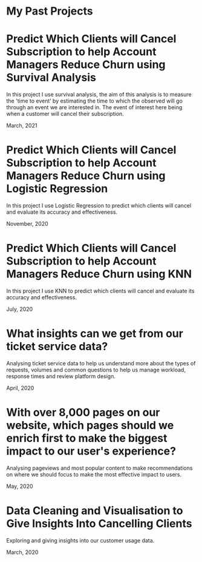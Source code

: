# My Past Projects



# Predict Which Clients will Cancel Subscription to help Account Managers Reduce Churn using Survival Analysis

In this project I use survival analysis, the aim of this analysis is to measure the 'time to event’ by estimating the time to which the observed will go through an event we are interested in. The event of interest here being when a customer will cancel their subscription. 

March, 2021

# Predict Which Clients will Cancel Subscription to help Account Managers Reduce Churn using Logistic Regression

In this project I use Logistic Regression to predict which clients will cancel and evaluate its accuracy and effectiveness. 

November, 2020

# Predict Which Clients will Cancel Subscription to help Account Managers Reduce Churn using KNN

In this project I use KNN to predict which clients will cancel and evaluate its accuracy and effectiveness. 

July, 2020

# What insights can we get from our ticket service data?

Analysing ticket service data to help us understand more about the types of requests, volumes and common questions to help us manage workload, response times and review platform design.

April, 2020

# With over 8,000 pages on our website, which pages should we enrich first to make the biggest impact to our user's experience?

Analysing pageviews and most popular content to make recommendations on where we should focus to make the most effective impact to users.

May, 2020

# Data Cleaning and Visualisation to Give Insights Into Cancelling Clients

Exploring and giving insights into our customer usage data. 

March, 2020